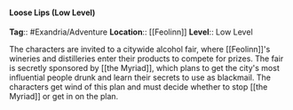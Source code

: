 #### Loose Lips (Low Level)
**Tag**:: #Exandria/Adventure
**Location**:: [[Feolinn]]
**Level**:: Low Level

 The characters are invited to a citywide alcohol fair, where [[Feolinn]]'s wineries and distilleries enter their products to compete for prizes. The fair is secretly sponsored by [[the Myriad]], which plans to get the city's most influential people drunk and learn their secrets to use as blackmail. The characters get wind of this plan and must decide whether to stop [[the Myriad]] or get in on the plan.
